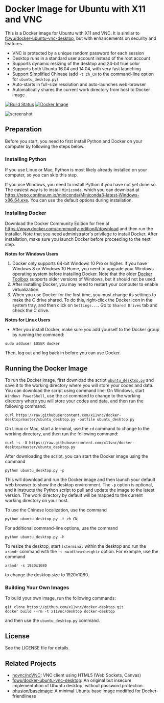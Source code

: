 # Docker Image for Ubuntu with X11 and VNC

This is a Docker image for Ubuntu with X11 and VNC. It is similar to
[fcwu/docker-ubuntu-vnc-desktop](https://github.com/fcwu/docker-ubuntu-vnc-desktop), but with enhancements on security and features.

 - VNC is protected by a unique random password for each session
 - Desktop runs in a standard user account instead of the root account
 - Supports dynamic resizing of the desktop and 24-bit true color
 - Supports both Ubuntu 16.04 and 14.04, with very fast launching
 - Support Simplified Chinese (add `-t zh_CN` to the command-line option for `ubuntu_desktop.py`)
 - Auto-starts in full-size resolution and auto-launches web-browser
 - Automatically shares the current work directory from host to Docker image

[![Build Status](https://travis-ci.org/x11vnc/docker-desktop.svg?branch=master)](https://travis-ci.org/x11vnc/docker-desktop)
[![Docker Image](https://images.microbadger.com/badges/image/x11vnc/desktop.svg)](https://microbadger.com/images/x11vnc/desktop)

![screenshot](https://raw.github.com/x11vnc/docker-desktop/master/screenshots/screenshot.png)

## Preparation
Before you start, you need to first install Python and Docker on your computer by following the steps below.

### Installing Python
If you use Linux or Mac, Python is most likely already installed on your computer, so you can skip this step.

If you use Windows, you need to install Python if you have not yet done so. The easiest way is to install `Miniconda`, which you can download at https://repo.continuum.io/miniconda/Miniconda3-latest-Windows-x86_64.exe. You can use the default options during installation.

### Installing Docker
Download the Docker Community Edition for free at https://www.docker.com/community-edition#/download and then run the installer. Note that you need administrator's privilege to install Docker. After installation, make sure you launch Docker before proceeding to the next step.

**Notes for Windows Users**
1. Docker only supports 64-bit Windows 10 Pro or higher. If you have Windows 8 or Windows 10 Home, you need to upgrade your Windows operating system before installing Docker. Note that the older [Docker Toolbox](https://www.docker.com/products/docker-toolbox) supports older versions of Windows, but it should not be used.
2. After installing Docker, you may need to restart your computer to enable virtualization.
3. When you use Docker for the first time, you must change its settings to make the C drive shared. To do this, right-click the Docker icon in the system tray, and then click on `Settings...`. Go to `Shared Drives` tab and check the C drive.

**Notes for Linux Users**
* After you install Docker, make sure you add yourself to the Docker group by running the command:
```
sudo adduser $USER docker
```
Then, log out and log back in before you can use Docker.

## Running the Docker Image
To run the Docker image, first download the script [`ubuntu_desktop.py`](https://raw.githubusercontent.com/x11vnc/docker-desktop/master/ubuntu_desktop.py)
and save it to the working directory where you will store your codes and data. You can download the script using command line: On Windows, start `Windows PowerShell`, use the `cd` command to change to the working directory where you will store your codes and data, and then run the following command:
```
curl https://raw.githubusercontent.com/x11vnc/docker-desktop/master/ubuntu_desktop.py -outfile ubuntu_desktop.py
```
On Linux or Mac, start a terminal, use the `cd` command to change to the working directory, and then run the following command:
```
curl -s -O https://raw.githubusercontent.com/x11vnc/docker-desktop/master/ubuntu_desktop.py
```

After downloading the script, you can start the Docker image using the command
```
python ubuntu_desktop.py -p
```
This will download and run the Docker image and then launch your default web browser to show the desktop environment. The `-p` option is optional, and it instructs the Python script to pull and update the image to the latest version. The work directory by default will be mapped to the current working directory on your host.

To use the Chinese localization, use the command
```
python ubuntu_desktop.py -t zh_CN
```

For additional command-line options, use the command
```
python ubuntu_desktop.py -h
```

To resize the desktop, start `lxterminal` within the desktop and run the `xrandr` command with the `-s <width>x<height>` option. For example, use the command
```
xrandr -s 1920x1080
```
to change the desktop size to 1920x1080.

### Building Your Own Images

To build your own image, run the following commands:
```
git clone https://github.com/x11vnc/docker-desktop.git
docker build --rm -t x11vnc/desktop docker-desktop
```
and then use the `ubuntu_desktop.py` command.

## License

See the LICENSE file for details.

## Related Projects
 - [novnc/noVNC](https://github.com/novnc/noVNC): VNC client using HTML5 (Web Sockets, Canvas)
 - [fcwu/docker-ubuntu-vnc-desktop](https://github.com/fcwu/docker-ubuntu-vnc-desktop): An original but insecure implementation of Ubuntu desktop, without password protection.
 - [phusion/baseimage](https://github.com/phusion/baseimage-docker): A minimal Ubuntu base image modified for Docker-friendliness
